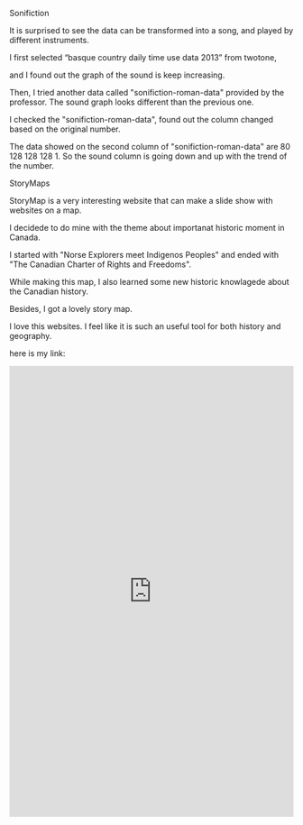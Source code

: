 Sonifiction

It is surprised to see the data can be transformed into a song, and played by different instruments. 

I first selected “basque country daily time use data 2013” from twotone, 

and I found out the graph of the sound is keep increasing. 

Then, I tried another data called "sonifiction-roman-data" provided by the professor. 
The sound graph looks different than the previous one.

I checked the "sonifiction-roman-data", found out the column changed based on the original number. 

The data showed on the second column of "sonifiction-roman-data" are 80 128 128 128 1. 
So the sound column is going down and up with the trend of the number. 


StoryMaps

StoryMap is a very interesting website that can make a slide show with websites on a map. 

I decidede to do mine with the theme about importanat historic moment in Canada.

I started with "Norse Explorers meet Indigenos Peoples" and ended with "The Canadian Charter of Rights and Freedoms".

While making this map, I also learned some new historic knowlagede about the Canadian history. 

Besides, I got a lovely story map.

I love this websites. I feel like it is such an useful tool for both history and geography. 

here is my link:

<iframe src="https://uploads.knightlab.com/storymapjs/34b60ab3e2887277f9ab5c3526fe0c98/digh3814o/index.html" frameborder="0" width="100%" height="800"></iframe>



